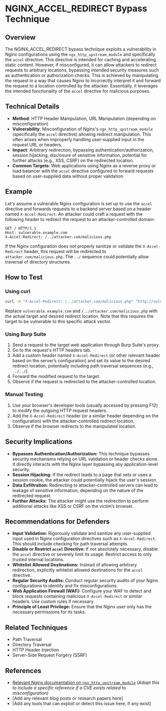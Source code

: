 # NGINX_ACCEL_REDIRECT Bypass Technique

## Overview

The NGINX_ACCEL_REDIRECT bypass technique exploits a vulnerability in Nginx configurations using the `ngx_http_upstream_module` and specifically the `accel` directive.  This directive is intended for caching and accelerating static content. However, if misconfigured, it can allow attackers to redirect requests to arbitrary locations, bypassing intended security measures such as authentication or authorization checks.  This is achieved by manipulating the request in a way that causes Nginx to incorrectly interpret it and forward the request to a location controlled by the attacker.  Essentially, it leverages the intended functionality of the `accel` directive for malicious purposes.

## Technical Details

- **Method**: HTTP Header Manipulation, URL Manipulation (depending on misconfiguration)
- **Vulnerability**: Misconfiguration of Nginx's `ngx_http_upstream_module` (specifically the `accel` directive) allowing redirect manipulation.  This often arises when improperly handling user-supplied input in the request URL or headers.
- **Impact**: Arbitrary redirection, bypassing authentication/authorization, session hijacking, disclosure of sensitive information, potential for further attacks (e.g., XSS, CSRF) on the redirected location.
- **Common Targets**: Web applications using Nginx as a reverse proxy or load balancer with the `accel` directive configured to forward requests based on user-supplied data without proper validation.

## Example

Let's assume a vulnerable Nginx configuration is set up to use the `accel` directive and forwards requests to a backend server based on a header named `X-Accel-Redirect`.  An attacker could craft a request with the following header to redirect the request to an attacker-controlled domain:

```http
GET / HTTP/1.1
Host: vulnerable.example.com
X-Accel-Redirect: /../attacker.com/malicious.php
```

If the Nginx configuration does not properly sanitize or validate the `X-Accel-Redirect` header, this request will be redirected to `attacker.com/malicious.php`.  The `../` sequence could potentially allow traversal of directory structures.


## How to Test

### Using curl

```bash
curl -H "X-Accel-Redirect: /../attacker.com/malicious.php" "http://vulnerable.example.com/"
```

Replace `vulnerable.example.com` and `/../attacker.com/malicious.php` with the actual target and desired redirect location.  Note that this requires the target to be vulnerable to this specific attack vector.


### Using Burp Suite

1. Send a request to the target web application through Burp Suite's proxy.
2. Go to the request's HTTP headers tab.
3. Add a custom header named `X-Accel-Redirect` (or other relevant header based on the server’s configuration) and set its value to the desired redirect location, potentially including path traversal sequences (e.g., `../../`).
4. Forward the modified request to the target.
5. Observe if the request is redirected to the attacker-controlled location.


### Manual Testing

1. Use your browser's developer tools (usually accessed by pressing F12) to modify the outgoing HTTP request headers.
2. Add the `X-Accel-Redirect` header (or a similar header depending on the configuration) with the attacker-controlled redirect location.
3. Observe if the browser redirects to the manipulated location.


## Security Implications

- **Bypasses Authentication/Authorization:** This technique bypasses security mechanisms relying on URL validation or header checks alone.  It directly interacts with the Nginx layer bypassing any application-level security.
- **Session Hijacking:**  If the redirect leads to a page that sets or uses a session cookie, the attacker could potentially hijack the user's session.
- **Data Exfiltration:**  Redirecting to attacker-controlled servers can lead to leakage of sensitive information, depending on the nature of the redirected request.
- **Further Attacks:** The attacker might use the redirection to perform additional attacks like XSS or CSRF on the victim’s browser.

## Recommendations for Defenders

- **Input Validation:** Rigorously validate and sanitize any user-supplied input used in Nginx configuration directives such as `X-Accel-Redirect`.  This should include checking for path traversal attempts.
- **Disable or Restrict `accel` Directive:** If not absolutely necessary, disable the `accel` directive or severely limit its usage. Restrict access to only trusted internal locations.
- **Whitelist Allowed Destinations:** Instead of allowing arbitrary redirection, explicitly whitelist allowed destinations for the `accel` directive.
- **Regular Security Audits:** Conduct regular security audits of your Nginx configurations to identify and fix misconfigurations.
- **Web Application Firewall (WAF):** Configure your WAF to detect and block requests containing malicious `X-Accel-Redirect` or similar headers. Use custom rules if necessary.
- **Principle of Least Privilege:** Ensure that the Nginx user only has the necessary permissions for its tasks.


## Related Techniques

- Path Traversal
- Directory Traversal
- HTTP Header Injection
- Server-Side Request Forgery (SSRF)

## References

- [Relevant Nginx documentation on `ngx_http_upstream_module`](https://nginx.org/en/docs/ngx_http_upstream_module.html)  *(Adapt this to include a specific reference if a CVE exists related to misconfiguration)*
- [Add any relevant blog posts or research papers here]
- [Add any tools that can exploit or detect this issue here, if any exist]
